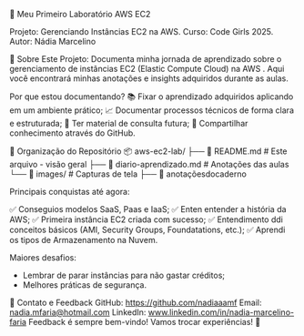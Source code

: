 🚀 Meu Primeiro Laboratório AWS EC2

Projeto: Gerenciando Instâncias EC2 na AWS.
Curso: Code Girls 2025. 
Autor: Nádia Marcelino

📝 Sobre Este Projeto: Documenta minha jornada de aprendizado sobre o gerenciamento de instâncias EC2 (Elastic Compute Cloud) na AWS . Aqui você encontrará minhas anotações e insights adquiridos durante as aulas.  

Por que estou documentando?
📚 Fixar o aprendizado adquiridos aplicando em um ambiente prático; 
📈 Documentar processos técnicos de forma clara e estruturada; 
🔄 Ter material de consulta futura;
🤝 Compartilhar conhecimento através do GitHub. 

📁 Organização do Repositório
📦 aws-ec2-lab/
├── 📄 README.md              # Este arquivo - visão geral
├── 📄 diario-aprendizado.md  # Anotações das aulas   
└── 📁 images/                # Capturas de tela
 ├── 📄 anotaçõesdocaderno

Principais conquistas até agora:
 
✅ Conseguios modelos SaaS, Paas e IaaS;
✅ Enten entender a história da AWS;
✅ Primeira instância EC2 criada com sucesso;
✅ Entendimento ddi conceitos básicos (AMI, Security Groups, Foundatations, etc.);
✅ Aprendi os tipos de Armazenamento na Nuvem.

Maiores desafios:

* Lembrar de parar instâncias para não gastar créditos;
* Melhores práticas de segurança.

🤝 Contato e Feedback
GitHub: https://github.com/nadiaaamf
Email: nadia.mfaria@hotmail.com
LinkedIn: www.linkedin.com/in/nadia-marcelino-faria 
Feedback é sempre bem-vindo! Vamos trocar experiências! 🚀
